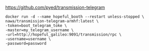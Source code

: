 https://github.com/pyed/transmission-telegram

```
docker run -d --name hopeful_booth --restart unless-stopped \
nawa/transmission-telegram-armhf:latest \
-token=boot_telegram_toke \
-master=my_telegram_username \
-url=http://hopeful_galileo:9091/transmission/rpc \
-username=username \
-password=password
```
